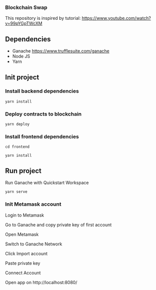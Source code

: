 ### Blockchain Swap

This repository is inspired by tutorial:
https://www.youtube.com/watch?v=99pYGpTWcXM

## Dependencies

- Ganache https://www.trufflesuite.com/ganache
- Node JS
- Yarn

## Init project

### Install backend dependencies

```yarn install```

### Deploy contracts to blockchain

```yarn deploy```

### Install frontend dependencies

```cd frontend```

```yarn install```

## Run project

Run Ganache with Quickstart Workspace

```yarn serve```

### Init Metamask account

Login to Metamask

Go to Ganache and copy private key of first account

Open Metamask

Switch to Ganache Network

Click Import account

Paste private key

Connect Account

Open app on http://localhost:8080/